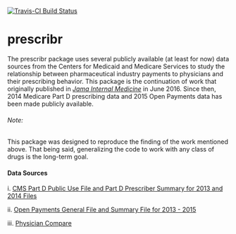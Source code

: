[![Travis-CI Build Status](https://travis-ci.org/tomasukun/prescribr.svg?branch=master)](https://travis-ci.org/tomasukun/prescribr)

# prescribr
The prescribr package uses several publicly available (at least for now) data sources from the Centers for Medicaid and Medicare Services to study the relationship between pharmaceutical industry payments to physicians and their prescribing behavior. This package is the continuation of work that originally published in *[Jama Internal Medicine](http://jamanetwork.com/journals/jamainternalmedicine/article-abstract/2528290)* in June 2016. Since then,  2014 Medicare Part D prescribing data and 2015 Open Payments data has been made publicly available.

###### Note:
This package was designed to reproduce the finding of the work mentioned above. That being said, generalizing the code to work with any class of drugs is the long-term goal.

#### Data Sources

i.	 [CMS Part D Public Use File and Part D Prescriber Summary for 2013 and 2014 Files](https://www.cms.gov/Research-Statistics-Data-and-Systems/Statistics-Trends-and-Reports/Medicare-Provider-Charge-Data/index.html)

ii.  [Open Payments General File and Summary File for 2013 - 2015](https://www.cms.gov/OpenPayments/Explore-the-Data/Dataset-Downloads.html)

iii. [Physician Compare](https://data.medicare.gov/Physician-Compare/Physician-Compare-National-Downloadable-File/mj5m-pzi6)
